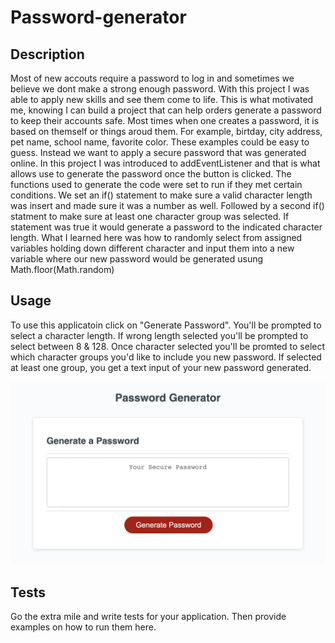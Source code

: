 # Password-generator

## Description

Most of new accouts require a password to log in and sometimes we believe we dont make a strong enough password. With this project I was able to apply new skills and see them come to life. This is what motivated me, knowing I can build a project that can help orders generate a password to keep their accounts safe. Most times when one creates a password, it is based on themself or things aroud them. For example, birtday, city address, pet name, school name, favorite color. These examples could be easy to guess. Instead we want to apply a secure password that was generated online. In this project I was introduced to addEventListener and that is what allows use to generate the password once the button is clicked. The functions used to generate the code were set to run if they met certain conditions. We set an if() statement to make sure a valid character length was insert and made sure it was a number as well. Followed by a second if() statment to make sure at least one character group was selected. If statement was true it would generate a password to the indicated character length. What I learned here was how to randomly select from assigned variables holding down different character and input them into a new variable where our new password would be generated usung Math.floor(Math.random)

## Usage

To use this applicatoin click on "Generate Password". You'll be prompted to select a character length. If wrong length selected you'll be prompted to select between 8 & 128. Once character selected you'll be promted to select which character groups you'd like to include you new password. If selected at least one group, you get a text input of your new password generated. 

![alt text](./assets/images/Screenshot%202023-08-24%20at%203.42.27%20PM.png)


## Tests

Go the extra mile and write tests for your application. Then provide examples on how to run them here.